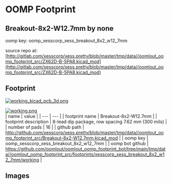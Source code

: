 # OOMP Footprint  
## Breakout-8x2-W12.7mm  by none  
  
oomp key: oomp_xesscorp_xess_breakout_8x2_w12_7mm  
  
source repo at: [http://gitlab.com/xesscorp/xess.pretty/blob/master/tmp/data//oomlout_oomp_footprint_src/ZX62D-B-5PA8.kicad_mod](http://gitlab.com/xesscorp/xess.pretty/blob/master/tmp/data//oomlout_oomp_footprint_src/ZX62D-B-5PA8.kicad_mod)  
## Footprint  
  
[![working_kicad_pcb_3d.png](working_kicad_pcb_3d_600.png)](working_kicad_pcb_3d.png)  
  
[![working.png](working_600.png)](working.png)  
| name | value | 
| --- | --- | 
| footprint name | Breakout-8x2-W12.7mm | 
| footprint description | 8-lead dip package, row spacing 7.62 mm (300 mils) | 
| number of pads | 16 | 
| github path | http://github.com/xesscorp/xess.pretty/blob/master/tmp/data//oomlout_oomp_footprint_src/Breakout-8x2-W12.7mm.kicad_mod | 
| oomp key | oomp_xesscorp_xess_breakout_8x2_w12_7mm | 
| oomp bot github | https://github.com/oomlout/oomlout_oomp_footprint_bot/tree/main/tmp/data//oomlout_oomp_footprint_src/footprints/xesscorp_xess_breakout_8x2_w12_7mm/working | 
## Images  
